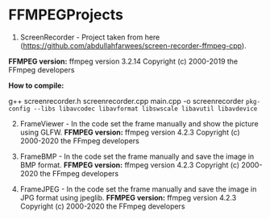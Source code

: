 # FFMPEGProjects

1. ScreenRecorder - Project taken from here (https://github.com/abdullahfarwees/screen-recorder-ffmpeg-cpp).

<b>FFMPEG version:</b>
ffmpeg version 3.2.14 Copyright (c) 2000-2019 the FFmpeg developers

<b>How to compile:</b>

g++ screenrecorder.h screenrecorder.cpp main.cpp -o screenrecorder `pkg-config --libs libavcodec libavformat libswscale libavutil libavdevice`

2. FrameViewer - In the code set the frame manually and show the picture using GLFW. 
<b>FFMPEG version:</b>
ffmpeg version 4.2.3 Copyright (c) 2000-2020 the FFmpeg developers

3. FrameBMP - In the code set the frame manually and save the image in BMP format. 
<b>FFMPEG version:</b>
ffmpeg version 4.2.3 Copyright (c) 2000-2020 the FFmpeg developers

4. FrameJPEG - In the code set the frame manually and save the image in JPG format using jpeglib.
<b>FFMPEG version:</b>
ffmpeg version 4.2.3 Copyright (c) 2000-2020 the FFmpeg developers

